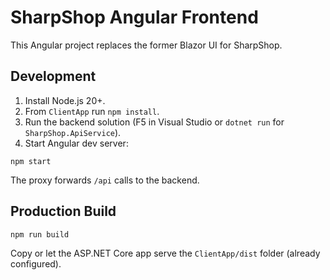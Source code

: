 # SharpShop Angular Frontend

This Angular project replaces the former Blazor UI for SharpShop.

## Development

1. Install Node.js 20+.
2. From `ClientApp` run `npm install`.
3. Run the backend solution (F5 in Visual Studio or `dotnet run` for `SharpShop.ApiService`).
4. Start Angular dev server:
```
npm start
```
The proxy forwards `/api` calls to the backend.

## Production Build
```
npm run build
```
Copy or let the ASP.NET Core app serve the `ClientApp/dist` folder (already configured).
